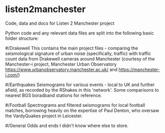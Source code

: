 # listen2manchester
Code, data and docs for Listen 2 Manchester project

Python code and any relevant data files are split into the following basic folder structure:

#/Drakewell 
This contains the main project files - comparing the seismological signature of urban noise (specifically, traffic) 
with traffic count data from Drakewell cameras around Manchester (courtesy of the Manchester-i project, Manchester 
Urban Observatory https://www.urbanobservatory.manchester.ac.uk/ and https://manchester-i.com/)

#/Earthquakes
Seismograms for various events - local to UK and further afield, as recorded by the RShakes in this 'network'. Some 
comparisons to nearest BGS boradband stations for reference. 

#/Football
Spectrograms and filtered seismograms for local football matches, borrowing heavily on the expertise of Paul Denton, 
who oversaw the VardyQuakes project in Leicester. 

#/General
Odds and ends I didn't know where else to store.  
